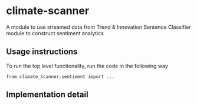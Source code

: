 # climate-scanner
A module to use streamed data from Trend & Innovation Sentence Classifier module to construct sentiment analytics

## Usage instructions
To run the top level functionality, run the code in the following way
```buildoutcfg
from climate_scanner.sentiment import ...
```

## Implementation detail